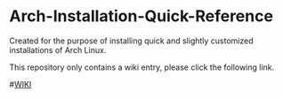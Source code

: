 Arch-Installation-Quick-Reference
=================================

Created for the purpose of installing quick and slightly customized installations of Arch Linux.

This repository only contains a wiki entry, please click the following link.

#[WIKI](https://github.com/Jmac217/Arch-Installation-Quick-Reference/wiki/Installation-Reference)
